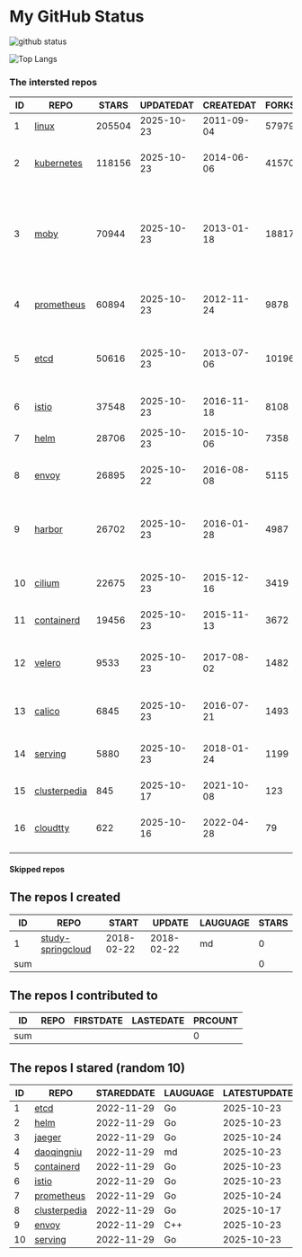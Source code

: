 # My GitHub Status

<img src="https://github-readme-stats-1.yihong0618.vercel.app/api?username=daoqingniu&show_icons=true&&&hide_title=true&count_private=true" alt="github status" />

![Top Langs](https://github-readme-stats-1.yihong0618.vercel.app/api/top-langs/?username=daoqingniu&layout=compact)

<!--START_SECTION:github_repos-->
### The intersted repos
| ID |                              REPO                               | STARS  | UPDATEDAT  | CREATEDAT  | FORKSCOUNT |                                                DESCRIPTIONS                                                |
|----|-----------------------------------------------------------------|--------|------------|------------|------------|------------------------------------------------------------------------------------------------------------|
|  1 | [linux](https://github.com/torvalds/linux)                      | 205504 | 2025-10-23 | 2011-09-04 |      57979 | Linux kernel source tree                                                                                   |
|  2 | [kubernetes](https://github.com/kubernetes/kubernetes)          | 118156 | 2025-10-23 | 2014-06-06 |      41570 | Production-Grade Container Scheduling and Management                                                       |
|  3 | [moby](https://github.com/moby/moby)                            |  70944 | 2025-10-23 | 2013-01-18 |      18817 | The Moby Project - a collaborative project for the container ecosystem to assemble container-based systems |
|  4 | [prometheus](https://github.com/prometheus/prometheus)          |  60894 | 2025-10-23 | 2012-11-24 |       9878 | The Prometheus monitoring system and time series database.                                                 |
|  5 | [etcd](https://github.com/etcd-io/etcd)                         |  50616 | 2025-10-23 | 2013-07-06 |      10196 | Distributed reliable key-value store for the most critical data of a distributed system                    |
|  6 | [istio](https://github.com/istio/istio)                         |  37548 | 2025-10-23 | 2016-11-18 |       8108 | Connect, secure, control, and observe services.                                                            |
|  7 | [helm](https://github.com/helm/helm)                            |  28706 | 2025-10-23 | 2015-10-06 |       7358 | The Kubernetes Package Manager                                                                             |
|  8 | [envoy](https://github.com/envoyproxy/envoy)                    |  26895 | 2025-10-22 | 2016-08-08 |       5115 | Cloud-native high-performance edge/middle/service proxy                                                    |
|  9 | [harbor](https://github.com/goharbor/harbor)                    |  26702 | 2025-10-23 | 2016-01-28 |       4987 | An open source trusted cloud native registry project that stores, signs, and scans content.                |
| 10 | [cilium](https://github.com/cilium/cilium)                      |  22675 | 2025-10-23 | 2015-12-16 |       3419 | eBPF-based Networking, Security, and Observability                                                         |
| 11 | [containerd](https://github.com/containerd/containerd)          |  19456 | 2025-10-23 | 2015-11-13 |       3672 | An open and reliable container runtime                                                                     |
| 12 | [velero](https://github.com/vmware-tanzu/velero)                |   9533 | 2025-10-23 | 2017-08-02 |       1482 | Backup and migrate Kubernetes applications and their persistent volumes                                    |
| 13 | [calico](https://github.com/projectcalico/calico)               |   6845 | 2025-10-23 | 2016-07-21 |       1493 | Cloud native networking and network security                                                               |
| 14 | [serving](https://github.com/knative/serving)                   |   5880 | 2025-10-23 | 2018-01-24 |       1199 | Kubernetes-based, scale-to-zero, request-driven compute                                                    |
| 15 | [clusterpedia](https://github.com/clusterpedia-io/clusterpedia) |    845 | 2025-10-17 | 2021-10-08 |        123 | The Encyclopedia of Kubernetes clusters                                                                    |
| 16 | [cloudtty](https://github.com/cloudtty/cloudtty)                |    622 | 2025-10-16 | 2022-04-28 |         79 | A Friendly Kubernetes CloudShell (Web Terminal) !                                                          |



#### Skipped repos
<!--END_SECTION:github_repos-->

<!--START_SECTION:my_github-->
## The repos I created
| ID  |                                 REPO                                 |   START    |   UPDATE   | LAUGUAGE | STARS |
|-----|----------------------------------------------------------------------|------------|------------|----------|-------|
|   1 | [study-springcloud](https://github.com/daoqingniu/study-springcloud) | 2018-02-22 | 2018-02-22 | md       |     0 |
| sum |                                                                      |            |            |          |     0 |

## The repos I contributed to
| ID  | REPO | FIRSTDATE | LASTEDATE | PRCOUNT |
|-----|------|-----------|-----------|---------|
| sum |      |           |           |       0 |

## The repos I stared (random 10)
| ID |                              REPO                               | STAREDDATE | LAUGUAGE | LATESTUPDATE |
|----|-----------------------------------------------------------------|------------|----------|--------------|
|  1 | [etcd](https://github.com/etcd-io/etcd)                         | 2022-11-29 | Go       | 2025-10-23   |
|  2 | [helm](https://github.com/helm/helm)                            | 2022-11-29 | Go       | 2025-10-23   |
|  3 | [jaeger](https://github.com/jaegertracing/jaeger)               | 2022-11-29 | Go       | 2025-10-24   |
|  4 | [daoqingniu](https://github.com/daoqingniu/daoqingniu)          | 2022-11-29 | md       | 2025-10-23   |
|  5 | [containerd](https://github.com/containerd/containerd)          | 2022-11-29 | Go       | 2025-10-23   |
|  6 | [istio](https://github.com/istio/istio)                         | 2022-11-29 | Go       | 2025-10-23   |
|  7 | [prometheus](https://github.com/prometheus/prometheus)          | 2022-11-29 | Go       | 2025-10-24   |
|  8 | [clusterpedia](https://github.com/clusterpedia-io/clusterpedia) | 2022-11-29 | Go       | 2025-10-17   |
|  9 | [envoy](https://github.com/envoyproxy/envoy)                    | 2022-11-29 | C++      | 2025-10-23   |
| 10 | [serving](https://github.com/knative/serving)                   | 2022-11-29 | Go       | 2025-10-23   |

<!--END_SECTION:my_github-->
